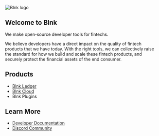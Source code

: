 ![Blnk logo](https://res.cloudinary.com/dmxizylxw/image/upload/v1719884842/blnk-github-logo_twgk1x.png)

## Welcome to Blnk

We make open-source developer tools for fintechs.

We believe developers have a direct impact on the quality of fintech products that we have today. With the right tools, we can collectively raise the standard for how we build and scale these fintech products, and securely protect the financial assets of the end consumer.

## Products

- [Blnk Ledger](https://github.com/blnkfinance/blnk)
- [Blnk Cloud](https://blnkfinance.com)
- Blnk Plugins

## Learn More

- [Developer Documentation](https://docs.blnkfinance.com)
- [Discord Community](https://discord.gg/7WNv94zPpx)
